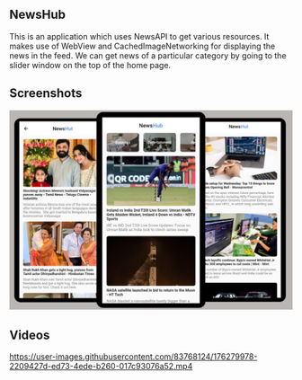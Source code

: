 ## NewsHub

This is an application which uses NewsAPI to get various resources. It makes use of WebView and CachedImageNetworking for displaying the news in the feed. We can get news of a particular category by going to the slider window on the top of the home page.

## Screenshots



<p align="center">
  <img src="news.png" width="705" alt="Beam">
</p>

## Videos

https://user-images.githubusercontent.com/83768124/176279978-2209427d-ed73-4ede-b260-017c93076a52.mp4

